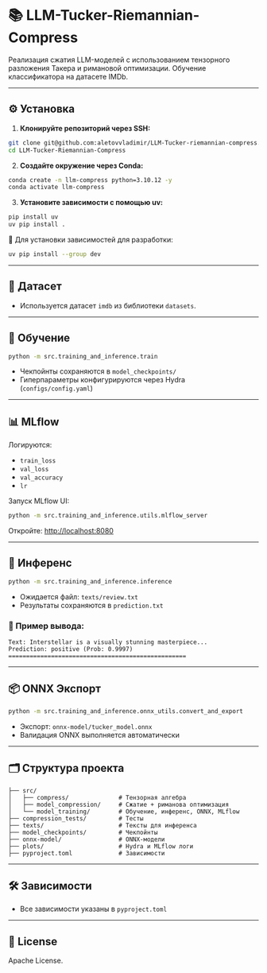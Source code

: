 # 📚 LLM-Tucker-Riemannian-Compress

Реализация сжатия LLM-моделей с использованием тензорного разложения Такера и римановой оптимизации. Обучение классификатора на датасете IMDb.

---

## ⚙️ Установка

1. **Клонируйте репозиторий через SSH:**

```bash
git clone git@github.com:aletovvladimir/LLM-Tucker-riemannian-compress.git
cd LLM-Tucker-Riemannian-Compress
```

2. **Создайте окружение через Conda:**

```bash
conda create -n llm-compress python=3.10.12 -y
conda activate llm-compress
```

3. **Установите зависимости с помощью uv:**

```bash
pip install uv
uv pip install .
```

📌 Для установки зависимостей для разработки:

```bash
uv pip install --group dev
```

---

## 📂 Датасет

* Используется датасет `imdb` из библиотеки `datasets`.

---

## 🏃 Обучение

```bash
python -m src.training_and_inference.train
```

* Чекпойнты сохраняются в `model_checkpoints/`
* Гиперпараметры конфигурируются через Hydra (`configs/config.yaml`)

---

## 📊 MLflow

Логируются:

* `train_loss`
* `val_loss`
* `val_accuracy`
* `lr`

Запуск MLflow UI:

```bash
python -m src.training_and_inference.utils.mlflow_server
```

Откройте: [http://localhost:8080](http://localhost:8080)

---

## 🧠 Инференс

```bash
python -m src.training_and_inference.inference
```

* Ожидается файл: `texts/review.txt`
* Результаты сохраняются в `prediction.txt`

### 💬 Пример вывода:

```
Text: Interstellar is a visually stunning masterpiece...
Prediction: positive (Prob: 0.9997)
==================================================
```

---

## 📦 ONNX Экспорт

```bash
python -m src.training_and_inference.onnx_utils.convert_and_export
```

* Экспорт: `onnx-model/tucker_model.onnx`
* Валидация ONNX выполняется автоматически

---

## 🗂️ Структура проекта

```
├── src/
│   ├── compress/              # Тензорная алгебра
│   ├── model_compression/     # Сжатие + риманова оптимизация
│   └── model_training/        # Обучение, инференс, ONNX, MLflow
├── compression_tests/         # Тесты
├── texts/                     # Тексты для инференса
├── model_checkpoints/         # Чекпойнты
├── onnx-model/                # ONNX-модели
├── plots/                     # Hydra и MLflow логи
├── pyproject.toml             # Зависимости
```

---

## 🛠️ Зависимости

* Все зависимости указаны в `pyproject.toml`

---

## 📝 License

Apache License.
